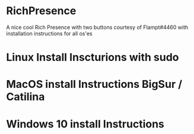 # RichPresence
A nice cool Rich Presence with two buttons courtesy of Flampt#4460 with installation instructions for all os'es


# Linux Install Inscturions with sudo




# MacOS install Instructions BigSur / Catilina


# Windows 10 install Instructions
